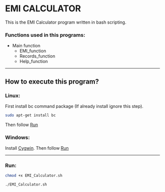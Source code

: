 # EMI CALCULATOR
This is the EMI Calculator program written in bash scripting.

### Functions used in this programs:
* Main function
    * EMI_function
    * Records_function
    * Help_function

---
## How to execute this program?

### Linux:

First install bc command package (If already install ignore this step).
```bash
sudo apt-get install bc
```
Then follow [Run](#Run)


### Windows: 

Install [Cygwin](https://www.cygwin.com/ "Cygwin"). 
Then follow [Run](#Run)

----
### Run:
```bash
chmod +x EMI_Calculator.sh
```
```bash
./EMI_Calculator.sh
``` 
